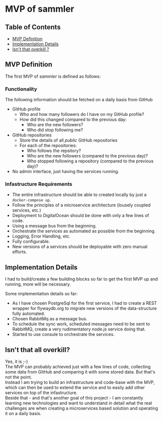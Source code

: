 # MVP of sammler

## Table of Contents

- [MVP Definition](#mvp-definition)
- [Implementation Details](#implementation-details)
- [Isn't that overkill ?](#isnt-that-all-overkill)

## MVP Definition

The first MVP of *sammler* is defined as follows:

### Functionality

The following information should be fetched on a daily basis from GitHub

- GitHub profile
	- Who and how many followers do I have on my GitHub profile?
	- How did this changed compared to the previous day:
		- Who are the new followers?
		- Who did stop following me?
- GitHub repositories
	- Store the details of all *public* GitHub repositories
	- For each of the repositories:
		- Who follows the repsitory?
		- Who are the new followers (compared to the previous day)?
		- Who stopped following a repository (compared to the previous day)? 
- No admin interface, just having the services running.

### Infastructure Requirements

- The entire infrastructure should be able to created locally by just a `docker-compose up`.
- Follow the principles of a microservice architecture (lousely coupled services, etc.)
- Deployment to DigitalOcean should be done with only a few lines of code.
- Using a message bus from the beginning.
- Orchestrate the services as automated as possible from the beginning.
- Logging, Error Handling, etc.
- Fully configurable.
- New versions of a services should be deployable with zero manual efforts.

## Implementation Details

I had to build/create a few building blocks so far to get the first MVP up and running, more will be necessary.

Some implementation details so far:

- As I have chosen PostgreSql for the first service, I had to create a REST wrapper for flywaydb.org to migrate new versions of the data-structure fully automated.
- Chosen RabbitMq as a message bus.
- To schedule the sync work, scheduled messages need to be sent to RabbitMQ, create a very rudimentatory node.js service doing that.
- Started to use consule to orchestrate the services.


## Isn't that all overkill?

Yes, it is ;-)  
The MVP can probably achieved just with a few lines of code, collecting some data from GitHub and comparing it with some stored data. But that's not the point.  
Instead I am trying to build an infrastructure and code-base with the MVP, which can then be used to extend the service and to easily add other services on top of the infastructure.  
Beside that - and that's another goal of this project - I am constantly learning new technologies and want to understand in detail what the real challenges are when creating a microservices based solution and operating it on a daily basis.